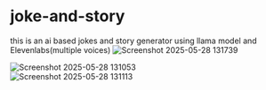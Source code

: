 # joke-and-story
this is an ai based jokes and story generator using llama model and Elevenlabs(multiple voices) 
![Screenshot 2025-05-28 131739](https://github.com/user-attachments/assets/63e1988b-d24d-4b58-9557-7e1253cf165b)

![Screenshot 2025-05-28 131053](https://github.com/user-attachments/assets/17e30b94-2deb-42d7-a334-6e827c2e6744)  
![Screenshot 2025-05-28 131113](https://github.com/user-attachments/assets/6817f0cb-2b4b-419c-ac35-ccc3a0ecddd2)



